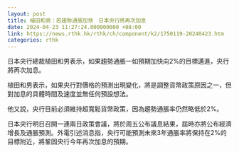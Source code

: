 ```yaml
---
layout: post
title: 植田和男：若趨勢通脹加快　日本央行將再次加息
date: 2024-04-23 11:27:24.000000000 +08:00
link: https://news.rthk.hk/rthk/ch/component/k2/1750119-20240423.htm
categories: rthk
---
```


日本央行總裁植田和男表示，如果趨勢通脹一如預期加快向2%的目標邁進，央行將再次加息。

植田和男表示，如果央行對價格的預測出現變化，將是調整貨幣政策原因之一，但對加息的具體時間及速度並無任何預設想法。

他又說，央行目前必須維持超寬鬆貨幣政策，因為趨勢通脹率仍然略低於2%。

日本央行明日召開一連兩日政策會議，將於周五公布議息結果，屆時亦將公布經濟增長及通脹預測。外電引述消息指，央行可能預測未來3年通脹率將保持在2%的目標附近，將鞏固央行今年再次加息的預期。
